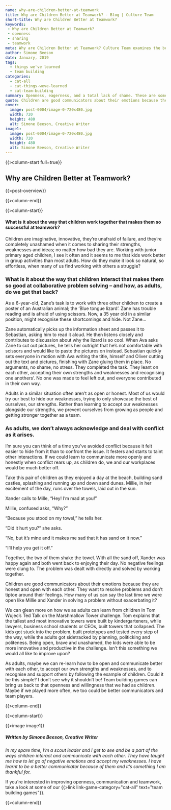 ```yaml
---
name: why-are-children-better-at-teamwork
title: Why are Children Better at Teamwork? - Blog | Culture Team
short-title: Why are Children Better at Teamwork?
keywords: 
 - Why are Children Better at Teamwork?
 - openness
 - sharing
 - teamwork
meta: Why are Children Better at Teamwork? Culture Team examines the best communication styles used by children in their blog article, 'Why are Children Better at Teamwork?'.
author: Simone Beeson
date: January, 2019
tags:
  - things we've learned
  - team building
categories:
  - cat-all
  - cat-things-weve-learned
  - cat-team-building
summary: Openness, eagerness, and a total lack of shame. These are some of the qualities that make children better communicators than adults.
quote: Children are good communicators about their emotions because they are honest and open with each other. They want to resolve problems and don’t tiptoe around their feelings. 
cover:
  image: post-0004/image-0-720x480.jpg
  width: 720
  height: 480
  alt: Simone Beeson, Creative Writer
image1:
  image: post-0004/image-0-720x480.jpg
  width: 720
  height: 480
  alt: Simone Beeson, Creative Writer
---
```


{{>column-start full=true}}

## Why are Children Better at Teamwork?

{{>post-overview}}

{{>column-end}}

{{>column-start}}

#### What is it about the way that children work together that makes them so successful at teamwork? 

Children are imaginative, innovative, they’re unafraid of failure, and they’re completely unashamed when it comes to sharing their strengths, weaknesses and ideas; no matter how bad they are. Working with junior primary aged children, I see it often and it seems to me that kids work better in group activities than most adults.  How do they make it look so natural, so effortless, when many of us find working with others a struggle? 

### What is it about the way that children interact that makes them so good at collaborative problem solving – and how, as adults, do we get that back?

As a 6-year-old, Zane’s task is to work with three other children to create a poster of an Australian animal; the ‘Blue tongue lizard’. Zane has trouble reading and is afraid of using scissors. Now, a 35 year old in a similar position, might recognise these shortcomings and hide. Not Zane… 

Zane automatically picks up the information sheet and passes it to Sebastian, asking him to read it aloud. He then listens closely and contributes to discussion about why the lizard is so cool. When Ava asks Zane to cut out pictures, he tells her outright that he’s not comfortable with scissors and would like to paste the pictures on instead. Sebastian quickly sets everyone in motion with Ava writing the title, himself and Oliver cutting out the text and pictures, finishing with Zane gluing them in place. No arguments, no shame, no stress. They completed the task. They leant on each other, accepting their own strengths and weaknesses and recognising one anothers’. No one was made to feel left out, and everyone contributed in their own way.

Adults in a similar situation often aren’t as open or honest. Most of us would try our best to hide our weaknesses, trying to only showcase the best of ourselves, our strengths. Rather than learning to accept our weaknesses alongside our strengths, we prevent ourselves from growing as people and getting stronger together as a team.

### As adults, we don’t always acknowledge and deal with conflict as it arises. 

I’m sure you can think of a time you’ve avoided conflict because it felt easier to hide from it than to confront the issue. It festers and starts to taint other interactions. If we could learn to communicate more openly and honestly when conflict rears up, as children do, we and our workplaces would be much better off.

Take this pair of children as they enjoyed a day at the beach, building sand castles, splashing and running up and down sand dunes. Millie, in her excitement of the day, runs over the towels, laid out in the sun. 

Xander calls to Mille, “Hey! I’m mad at you!”

Millie, confused asks, “Why?” 

“Because you stood on my towel,” he tells her.

“Did it hurt you?” she asks.

“No, but it’s mine and it makes me sad that it has sand on it now.”

“I’ll help you get it off.”

Together, the two of them shake the towel. With all the sand off, Xander was happy again and both went back to enjoying their day. No negative feelings were clung to. The problem was dealt with directly and solved by working together. 

Children are good communicators about their emotions because they are honest and open with each other. They want to resolve problems and don’t tiptoe around their feelings. How many of us can say the last time we were open like Millie and Xander in solving a problem without exacerbating it?

We can glean more on how we as adults can learn from children in Tom Wujec’s Ted Talk on the Marshmallow Tower challenge. Tom explains that the tallest and most innovative towers were built by kindergarteners, while lawyers, business school students or CEOs, built towers that collapsed. The kids got stuck into the problem, built prototypes and tested every step of the way, while the adults got sidetracked by planning, politicking and politeness. Being open, brave and unashamed, the kids were able to be more innovative and productive in the challenge. Isn’t this something we would all like to improve upon?

As adults, maybe we can re-learn how to be open and communicate better with each other, to accept our own strengths and weaknesses, and to recognise and support others by following the example of children. Could it be this simple? I don’t see why it shouldn’t be! Team building games can bring us back to that openness and willingness that we had as children. Maybe if we played more often, we too could be better communicators and team players.

{{>column-end}}

{{>column-start}}

{{>image image1}}

##### _Written by Simone Beeson, Creative Writer_ 

_In my spare time, I’m a scout leader and I get to see and be a part of the ways children interact and communicate with each other. They have taught me how to let go of negative emotions and accept my weaknesses. I have learnt to be a better communicator because of them and it’s something I am thankful for._

If you're interested in improving openness, communication and teamwork, take a look at some of our {{>link link-game-category="cat-all" text="team building games"}}.

{{>column-end}}